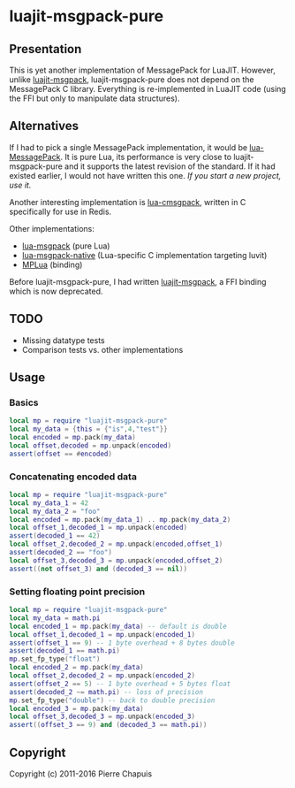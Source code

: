 # luajit-msgpack-pure

## Presentation

This is yet another implementation of MessagePack for LuaJIT.
However, unlike [luajit-msgpack](https://github.com/catwell/cw-lua/tree/master/luajit-msgpack),
luajit-msgpack-pure does not depend on the MessagePack C library.
Everything is re-implemented in LuaJIT code (using the FFI but only to
manipulate data structures).

## Alternatives

If I had to pick a single MessagePack implementation, it would be [lua-MessagePack](https://github.com/fperrad/lua-MessagePack). It is pure Lua, its performance is very close to luajit-msgpack-pure and it supports the latest revision of the standard. If it had existed earlier, I would not have written this one. *If you start a new project, use it.*

Another interesting implementation is [lua-cmsgpack](https://github.com/antirez/lua-cmsgpack), written in C specifically for use in Redis.

Other implementations:

 - [lua-msgpack](https://github.com/kengonakajima/lua-msgpack) (pure Lua)
 - [lua-msgpack-native](https://github.com/kengonakajima/lua-msgpack-native)
   (Lua-specific C implementation targeting luvit)
 - [MPLua](https://github.com/nobu-k/mplua) (binding)

Before luajit-msgpack-pure, I had written [luajit-msgpack](https://github.com/catwell/cw-lua/tree/master/luajit-msgpack), a FFI binding which is now deprecated.

## TODO

- Missing datatype tests
- Comparison tests vs. other implementations

## Usage

### Basics

```lua
local mp = require "luajit-msgpack-pure"
local my_data = {this = {"is",4,"test"}}
local encoded = mp.pack(my_data)
local offset,decoded = mp.unpack(encoded)
assert(offset == #encoded)
```

### Concatenating encoded data

```lua
local mp = require "luajit-msgpack-pure"
local my_data_1 = 42
local my_data_2 = "foo"
local encoded = mp.pack(my_data_1) .. mp.pack(my_data_2)
local offset_1,decoded_1 = mp.unpack(encoded)
assert(decoded_1 == 42)
local offset_2,decoded_2 = mp.unpack(encoded,offset_1)
assert(decoded_2 == "foo")
local offset_3,decoded_3 = mp.unpack(encoded,offset_2)
assert((not offset_3) and (decoded_3 == nil))
```

### Setting floating point precision

```lua
local mp = require "luajit-msgpack-pure"
local my_data = math.pi
local encoded_1 = mp.pack(my_data) -- default is double
local offset_1,decoded_1 = mp.unpack(encoded_1)
assert(offset_1 == 9) -- 1 byte overhead + 8 bytes double
assert(decoded_1 == math.pi)
mp.set_fp_type("float")
local encoded_2 = mp.pack(my_data)
local offset_2,decoded_2 = mp.unpack(encoded_2)
assert(offset_2 == 5) -- 1 byte overhead + 5 bytes float
assert(decoded_2 ~= math.pi) -- loss of precision
mp.set_fp_type("double") -- back to double precision
local encoded_3 = mp.pack(my_data)
local offset_3,decoded_3 = mp.unpack(encoded_3)
assert((offset_3 == 9) and (decoded_3 == math.pi))
```
## Copyright

Copyright (c) 2011-2016 Pierre Chapuis
